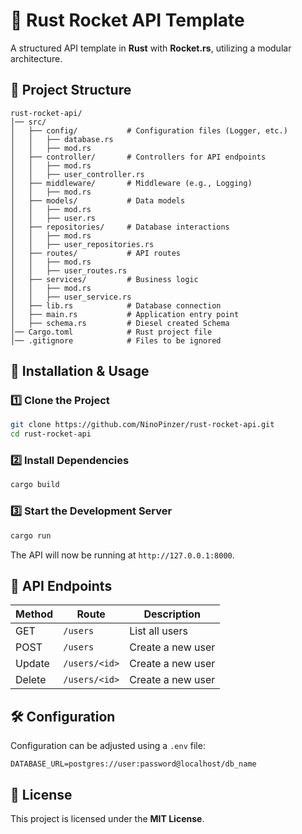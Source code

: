 # 🚀 Rust Rocket API Template

A structured API template in **Rust** with **Rocket.rs**, utilizing a modular architecture.

## 📂 Project Structure

```
rust-rocket-api/
│── src/
│   ├── config/           # Configuration files (Logger, etc.)
│   │   ├── database.rs
│   │   ├── mod.rs
│   ├── controller/       # Controllers for API endpoints
│   │   ├── mod.rs
│   │   ├── user_controller.rs
│   ├── middleware/       # Middleware (e.g., Logging)
│   │   ├── mod.rs
│   ├── models/           # Data models
│   │   ├── mod.rs
│   │   ├── user.rs
│   ├── repositories/     # Database interactions
│   │   ├── mod.rs
│   │   ├── user_repositories.rs
│   ├── routes/           # API routes
│   │   ├── mod.rs
│   │   ├── user_routes.rs
│   ├── services/         # Business logic
│   │   ├── mod.rs
│   │   ├── user_service.rs
│   ├── lib.rs            # Database connection
│   ├── main.rs           # Application entry point
│   ├── schema.rs         # Diesel created Schema
│── Cargo.toml            # Rust project file
│── .gitignore            # Files to be ignored
```

## 🚀 Installation & Usage

### 1️⃣ **Clone the Project**

```sh
git clone https://github.com/NinoPinzer/rust-rocket-api.git
cd rust-rocket-api
```

### 2️⃣ **Install Dependencies**

```sh
cargo build
```

### 3️⃣ **Start the Development Server**

```sh
cargo run
```

The API will now be running at `http://127.0.0.1:8000`.

## 📡 API Endpoints

| Method | Route         | Description       |
| ------ | ------------- | ----------------- |
| GET    | `/users`      | List all users    |
| POST   | `/users`      | Create a new user |
| Update | `/users/<id>` | Create a new user |
| Delete | `/users/<id>` | Create a new user |

## 🛠 Configuration

Configuration can be adjusted using a `.env` file:

```
DATABASE_URL=postgres://user:password@localhost/db_name
```

## 📜 License

This project is licensed under the **MIT License**.

